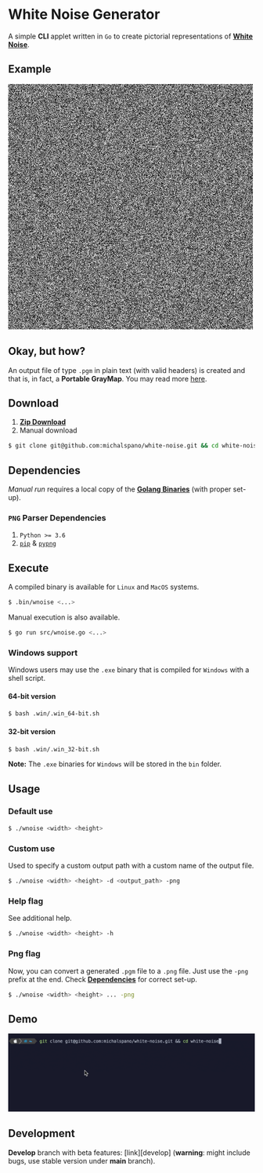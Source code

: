 # White Noise Generator
A simple __CLI__ applet written in `Go` to create pictorial representations of [__White Noise__][LINK1].

## Example
![example](docs/out.png)

## Okay, but how?
An output file of type `.pgm` in plain text (with valid headers) 
is created and that is, in fact, a __Portable GrayMap__. 
You may read more [here][LINK2].

## Download
1. [__Zip Download__][DOWNLOAD]
2. Manual download

```bash
$ git clone git@github.com:michalspano/white-noise.git && cd white-noise
```

## Dependencies
_Manual run_ requires a local copy of the [__Golang Binaries__][golang] (with proper set-up).

### `PNG` Parser Dependencies

1. `Python >= 3.6`
2. [`pip`][PIP] & [`pypng`][PYPNG]

## Execute
A compiled binary is available for `Linux` and `MacOS` systems.
```bash
$ .bin/wnoise <...>
```
Manual execution is also available.
```bash
$ go run src/wnoise.go <...>
```

### Windows support
Windows users may use the `.exe` binary that is compiled for `Windows` with a shell script.

#### 64-bit version

```bash
$ bash .win/.win_64-bit.sh
```

#### 32-bit version
```bash
$ bash .win/.win_32-bit.sh
```

**Note:** The `.exe` binaries for `Windows` will be stored in the `bin` folder.

## Usage
### Default use
```bash
$ ./wnoise <width> <height>
```

### Custom use
Used to specify a custom output path with a custom name of the output file.
```bash
$ ./wnoise <width> <height> -d <output_path> -png
```

### Help flag
See additional help.
```bash
$ ./wnoise <width> <height> -h
```

### Png flag
Now, you can convert a generated `.pgm` file to a `.png` file. Just use the `-png` prefix at the end. Check [__Dependencies__](##Dependencies) for correct set-up.
```bash
$ ./wnoise <width> <height> ... -png
```

## Demo
![live_demo][DEMO]

## Development
__Develop__ branch with beta features: [link][develop] (__warning__: might include bugs, use stable version under __main__ branch).

[LINK1]: https://en.wikipedia.org/wiki/White_noise
[LINK2]: https://en.wikipedia.org/wiki/Netpbm
[DOWNLOAD]: https://github.com/michalspano/white-noise/archive/refs/heads/main.zip
[DEMO]: docs/demo.gif
[golang]: https://golang.org/dl/
[PIP]: https://pip.pypa.io/en/stable/
[PYPNG]: https://pypi.org/project/pypng/
